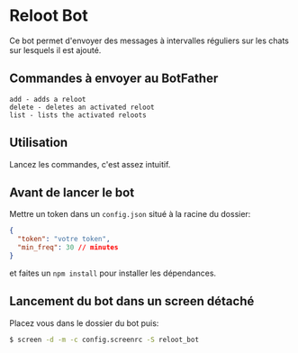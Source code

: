 # Reloot Bot

Ce bot permet d'envoyer des messages à intervalles réguliers sur les chats sur lesquels il est ajouté.

## Commandes à envoyer au BotFather

```
add - adds a reloot
delete - deletes an activated reloot 
list - lists the activated reloots
```

## Utilisation

Lancez les commandes, c'est assez intuitif.

## Avant de lancer le bot

Mettre un token dans un `config.json` situé à la racine du dossier:

```json
{
  "token": "votre token",
  "min_freq": 30 // minutes
}
```

et faites un `npm install` pour installer les dépendances.

## Lancement du bot dans un screen détaché

Placez vous dans le dossier du bot puis:

```bash
$ screen -d -m -c config.screenrc -S reloot_bot
```